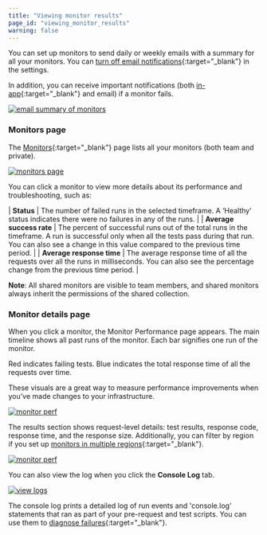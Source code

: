 ```yaml
---
title: "Viewing monitor results"
page_id: "viewing_monitor_results"
warning: false
---
```


You can set up monitors to send daily or weekly emails with a summary for all your monitors. You can [turn off email notifications](/docs/postman/monitors/setting_up_monitor){:target="_blank"} in the settings. 

In addition, you can receive important notifications (both [in-app](/docs/postman/notifications){:target="_blank"} and email) if a monitor fails.

[![email summary of monitors](https://s3.amazonaws.com/postman-static-getpostman-com/postman-docs/monitoring-email-results1.png)](https://s3.amazonaws.com/postman-static-getpostman-com/postman-docs/monitoring-email-results1.png)

### Monitors page

The [Monitors](https://monitor.getpostman.com/){:target="_blank"} page lists all your monitors (both team and private). 

[![monitors page](https://s3.amazonaws.com/postman-static-getpostman-com/postman-docs/WS-monitoring-results-page-1.png)](https://s3.amazonaws.com/postman-static-getpostman-com/postman-docs/WS-monitoring-results-page-1.png)

You can click a monitor to view more details about its performance and troubleshooting, such as:

| **Status** | The number of failed runs in the selected timeframe. A ‘Healthy’ status indicates there were no failures in any of the runs. |
| **Average success rate** | The percent of successful runs out of the total runs in the timeframe. A run is successful only when all the tests pass during that run. You can also see a change in this value compared to the previous time period. |
| **Average response time** | The average response time of all the requests over all the runs in milliseconds. You can also see the percentage change from the previous time period. |

**Note**: All shared monitors are visible to team members, and shared monitors always inherit the permissions of the shared collection.

### Monitor details page

When you click a monitor, the Monitor Performance page appears. The main timeline shows all past runs of the monitor. Each bar signifies one run of the monitor. 

Red indicates failing tests. Blue indicates the total response time of all the requests over time. 

These visuals are a great way to measure performance improvements when you’ve made changes to your infrastructure.

[![monitor perf](https://s3.amazonaws.com/postman-static-getpostman-com/postman-docs/WS-monitor-perf-page-1.png)](https://s3.amazonaws.com/postman-static-getpostman-com/postman-docs/WS-monitor-perf-page-1.png)

The results section shows request-level details: test results, response code, response time, and the response size. Additionally, you can filter by region if you set up [monitors in multiple regions](/docs/postman/monitors/intro_monitors#monitoring-resources-in-multiple-regions){:target="_blank"}.

[![monitor perf](https://s3.amazonaws.com/postman-static-getpostman-com/postman-docs/WS-monitor-results-1.png)](
https://s3.amazonaws.com/postman-static-getpostman-com/postman-docs/WS-monitor-results-1.png)

You can also view the log when you click the **Console Log** tab.

[![view logs](https://s3.amazonaws.com/postman-static-getpostman-com/postman-docs/59042622.png)](https://s3.amazonaws.com/postman-static-getpostman-com/postman-docs/59042622.png)

The console log prints a detailed log of run events and 'console.log' statements that ran as part of your pre-request and test scripts. You can use them to [diagnose failures](/docs/postman/monitors/troubleshooting_monitors){:target="_blank"}.
